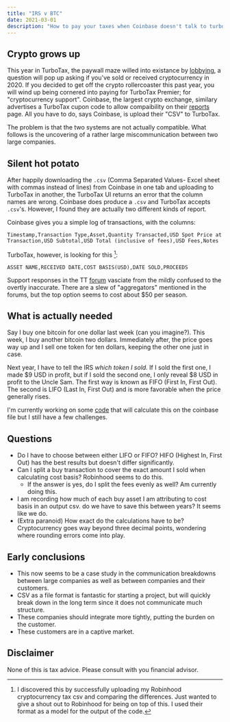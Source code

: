 ```yaml
---
title: "IRS v BTC"
date: 2021-03-01
description: "How to pay your taxes when Coinbase doesn't talk to turbotax"
---
```



## Crypto grows up
This year in TurboTax, the paywall maze willed into existance by [lobbying](https://gimletmedia.com/shows/reply-all/6nhgol), a question will pop up asking if you've sold or received cryptocurrency in 2020. If you decided to get off the crypto rollercoaster this past year, you will wind up being cornered into paying for TurboTax Premier; for "cryptocurrency support". Coinbase, the largest crypto exchange, similary advertises a TurboTax cupon code to allow compaibility on their [reports](https://www.coinbase.com/reports) page. All you have to do, says Coinbase, is upload their "CSV" to TurboTax.

The problem is that the two systems are not actually compatible. What follows is the uncovering of a rather large miscommunication between two large companies.

## Silent hot potato

After happily downloading the `.csv` (Comma Separated Values- Excel sheet with commas instead of lines) from Coinbase in one tab and uploading to TurboTax in another, the TurboTax UI returns an error that the column names are wrong. Coinbase does produce a `.csv`  and TurboTax accepts `.csv`'s. 
However, I found they are actually two different kinds of report. 

Coinbase gives you a simple log of transactions, with the columns: 

    Timestamp,Transaction Type,Asset,Quantity Transacted,USD Spot Price at Transaction,USD Subtotal,USD Total (inclusive of fees),USD Fees,Notes
TurboTax, however, is looking for this [^1]:

    ASSET NAME,RECEIVED DATE,COST BASIS(USD),DATE SOLD,PROCEEDS

Support responses in the TT [forum](https://ttlc.intuit.com/community/taxes/discussion/coinbase-csv-file-not-compatible-on-turbotax-no-headers-found-in-this-file-error/00/1820285/page/_18) vasciate from the mildly confused to the overtly inaccurate.
There are a slew of "aggregators" mentioned in the forums, but the top option seems to cost about $50 per season.

## What is actually needed
Say I buy one bitcoin for one dollar last week (can you imagine?). This week, I buy another bitcoin two dollars. Immediately after, the price goes way up and I sell one token for ten dollars, keeping the other one just in case.

Next year, I have to tell the IRS _which token I sold_. If I sold the first one, I made $9 USD in profit, but if I sold the second one, I only reveal $8 USD in profit to the Uncle Sam. The first way is known as FIFO (First In, First Out). The second is LIFO (Last In, First Out) and is more favorable when the price generally rises.

I'm currently working on some [code](https://github.com/nickdnickd/taxmycrypto) that will calculate this on the coinbase file but I still have a few challenges.
## Questions
- Do I have to choose between either LIFO or FIFO? HIFO (Highest In, First Out) has the best results but doesn't differ significantly.
- Can I split a buy transaction to cover the exact amount I sold when calculating cost basis? Robinhood seems to do this.
  - If the answer is yes, do I split the fees evenly as well? Am currently doing this.
- I am recording how much of each buy asset I am attributing to cost basis in an output csv. do we have to save this between years? It seems like we do.
- (Extra paranoid) How exact do the calculations have to be? Cryptocurrency goes way beyond three decimal points, wondering where rounding errors come into play.


## Early conclusions
- This now seems to be a case study in the communication breakdowns between large companies as well as between companies and their customers.
- CSV as a file format is fantastic for starting a project, but will quickly break down in the long term since it does not communicate much structure.
- These companies should integrate more tightly, putting the burden on the customer. 
- These customers are in a captive market.




## Disclaimer
None of this is tax advice. Please consult with you financial advisor.


[^1]: I discovered this by successfully uploading my Robinhood cryptocurrency tax csv and comparing the differences. Just wanted to give a shout out to Robinhood for being on top of this. I used their format as a model for the output of the code.


[^2]: Don't take my word for it; [here](https://ttlc.intuit.com/community/taxes/discussion/coinbase-csv-file-not-compatible-on-turbotax-no-headers-found-in-this-file-error/00/1820285/page/_18) is the latest forum page of enraged TurboTax users.